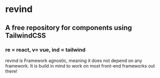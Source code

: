 # revind
## A free repository for components using TailwindCSS
### re = react, v= vue, ind = tailwind
revind is Framework agnostic, meaning it does not depend on any framework. It is build in mind to work on most front-end frameworks out there!
